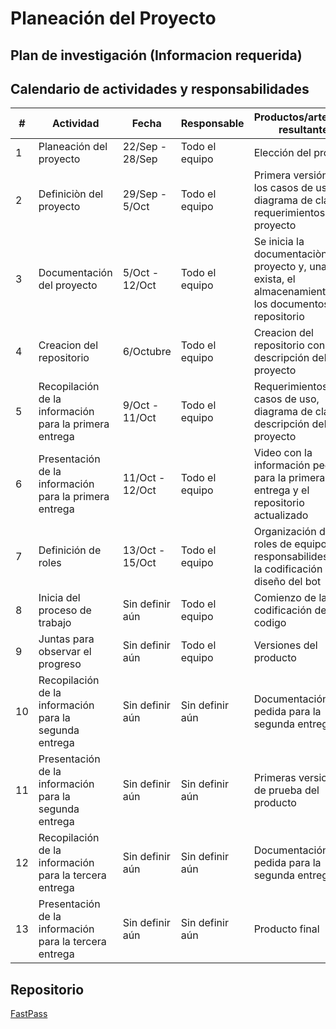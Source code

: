 # Planeación del Proyecto

## Plan de investigación (Informacion requerida)

## Calendario de actividades y responsabilidades

| # | Actividad | Fecha | Responsable | Productos/artefactos resultantes |
| --- | ----------- | ----- | -------------- | ---------------------- |
| 1 | Planeación del proyecto | 22/Sep - 28/Sep | Todo el equipo | Elección del proyecto |
| 2 | Definiciòn del proyecto | 29/Sep - 5/Oct | Todo el equipo | Primera versión de los casos de uso, diagrama de clases y requerimientos del proyecto |
| 3 | Documentación del proyecto | 5/Oct - 12/Oct | Todo el equipo | Se inicia la documentaciòn del proyecto y, una vez exista, el almacenamiento de los documentos en el repositorio |
| 4 | Creacion del repositorio | 6/Octubre | Todo el equipo | Creacion del repositorio con la descripción del proyecto |
| 5 | Recopilación de la información para la primera entrega | 9/Oct - 11/Oct | Todo el equipo | Requerimientos, casos de uso, diagrama de clases, descripción del proyecto |
| 6 | Presentación de la información para la primera entrega | 11/Oct - 12/Oct | Todo el equipo | Video con la información pedida para la primera entrega y el repositorio actualizado |
| 7 | Definición de roles | 13/Oct - 15/Oct | Todo el equipo | Organización de los roles de equipo y responsabilides para la codificación y diseño del bot |
| 8 | Inicia del proceso de trabajo | Sin definir aún | Todo el equipo | Comienzo de la codificación del codigo |
| 9 | Juntas para observar el progreso | Sin definir aún | Todo el equipo | Versiones del producto |
| 10 | Recopilación de la información para la segunda entrega | Sin definir aún | Sin definir aún | Documentación pedida para la segunda entrega |
| 11 | Presentación de la información para la segunda entrega | Sin definir aún | Sin definir aún | Primeras versiones de prueba del producto |
| 12 | Recopilación de la información para la tercera entrega | Sin definir aún | Sin definir aún | Documentación pedida para la segunda entrega |
| 13 | Presentación de la información para la tercera entrega | Sin definir aún | Sin definir aún | Producto final |

## Repositorio
[FastPass](https://github.com/EmaRCB/FastPass)

